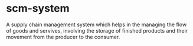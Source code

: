 # scm-system
A supply chain management system which helps in the managing the flow of goods and servives, involving the storage of finished products and their movement from the producer to the consumer.